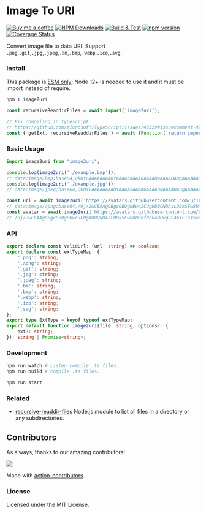 Image To URI
===

[![Buy me a coffee](https://img.shields.io/badge/Buy%20me%20a%20coffee-048754?logo=buymeacoffee)](https://jaywcjlove.github.io/#/sponsor)
[![NPM Downloads](https://img.shields.io/npm/dm/image2uri.svg?style=flat)](https://www.npmjs.com/package/image2uri)
[![Build & Test](https://github.com/jaywcjlove/image2uri/actions/workflows/ci.yml/badge.svg)](https://github.com/jaywcjlove/image2uri/actions/workflows/ci.yml)
[![npm version](https://img.shields.io/npm/v/image2uri.svg)](https://www.npmjs.com/package/image2uri)
[![Coverage Status](https://jaywcjlove.github.io/image2uri/badges.svg)](https://jaywcjlove.github.io/image2uri/lcov-report/)

Convert image file to data URI. Support `.png`,`.gif`,`.jpg`,`.jpeg`,`.bm`,`.bmp`,`.webp`,`.ico`,`.svg`.

### Install

This package is [ESM only](https://gist.github.com/sindresorhus/a39789f98801d908bbc7ff3ecc99d99c): Node 12+ is needed to use it and it must be import instead of require.

```bash
npm i image2uri
```

```js
const recursiveReaddirFiles = await import('image2uri');

// Fix compiling in typescript.
// https://github.com/microsoft/TypeScript/issues/43329#issuecomment-922544562
const { getExt, recursiveReaddirFiles } = await (Function('return import("image2uri")')()) as Promise<typeof import("image2uri")>;
```

### Basic Usage

```js
import image2uri from "image2uri";

console.log(image2uri('./example.bmp'));
// data:image/bmp;base64,Qk0YCAAAAAAAADYAAAAoAAAAGAAAABwAAAABABgAAAAAAOIHAAA....
console.log(image2uri('./example.jpg'));
// data:image/jpeg;base64,Qk0YCAAAAAAAADYAAAAoAAAAGAAAABwAAAABABgAAAAAAOIHAAA....

const uri = await image2uri('https://avatars.githubusercontent.com/u/1680273?v=4', { ext: '.apng' });
// data:image/apng;base64,/9j/2wCEAAgGBgcGBQgHBwcJCQgKDBQNDAsLDBkSEw8UHRofHh0aHBwgJC4nICIsIxwcKDc
const avatar = await image2uri('https://avatars.githubusercontent.com/u/1680273?v=4');
// /9j/2wCEAAgGBgcGBQgHBwcJCQgKDBQNDAsLDBkSEw8UHRofHh0aHBwgJC4nICIsIxwcKDc
```

### API

```ts
export declare const validUrl: (url: string) => boolean;
export declare const extTypeMap: {
    '.png': string;
    '.apng': string;
    '.gif': string;
    '.jpg': string;
    '.jpeg': string;
    '.bm': string;
    '.bmp': string;
    '.webp': string;
    '.ico': string;
    '.svg': string;
};
export type ExtType = keyof typeof extTypeMap;
export default function image2uri(file: string, options?: {
    ext?: string;
}): string | Promise<string>;
```

### Development

```bash
npm run watch # Listen compile .ts files.
npm run build # compile .ts files.

npm run start
```

### Related

- [recursive-readdir-files](https://github.com/jaywcjlove/recursive-readdir-files) Node.js module to list all files in a directory or any subdirectories.

## Contributors

As always, thanks to our amazing contributors!

<a href="https://github.com/jaywcjlove/image2uri/graphs/contributors">
  <img src="https://jaywcjlove.github.io/image2uri/CONTRIBUTORS.svg" />
</a>

Made with [action-contributors](https://github.com/jaywcjlove/github-action-contributors).

### License

Licensed under the MIT License.
